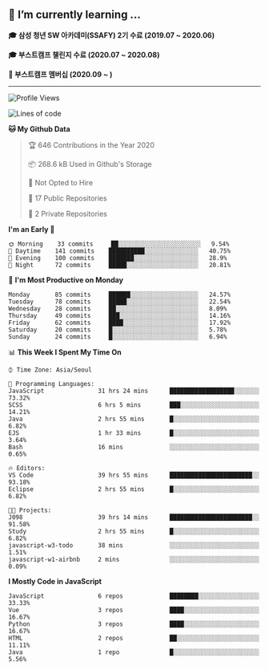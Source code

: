 ## 🌱 I’m currently learning ...

**🎓 삼성 청년 SW 아카데미(SSAFY) 2기 수료 (2019.07 ~ 2020.06)**

**🎓 부스트캠프 챌린지 수료 (2020.07 ~ 2020.08)**

**🏃  부스트캠프 멤버십 (2020.09 ~ )**
 
-----

<!--START_SECTION:waka-->
![Profile Views](http://img.shields.io/badge/Profile%20Views-13-blue)

![Lines of code](https://img.shields.io/badge/From%20Hello%20World%20I%27ve%20Written-34.5%20million%20lines%20of%20code-blue)

**🐱 My Github Data** 

> 🏆 646 Contributions in the Year 2020
 > 
> 📦 268.6 kB Used in Github's Storage 
 > 
> 🚫 Not Opted to Hire
 > 
> 📜 17 Public Repositories
 > 
> 🔑 2 Private Repositories 

**I'm an Early 🐤** 

```text
🌞 Morning    33 commits     ██░░░░░░░░░░░░░░░░░░░░░░░   9.54% 
🌆 Daytime    141 commits    ██████████░░░░░░░░░░░░░░░   40.75% 
🌃 Evening    100 commits    ███████░░░░░░░░░░░░░░░░░░   28.9% 
🌙 Night      72 commits     █████░░░░░░░░░░░░░░░░░░░░   20.81%

```
📅 **I'm Most Productive on Monday** 

```text
Monday       85 commits     ██████░░░░░░░░░░░░░░░░░░░   24.57% 
Tuesday      78 commits     █████░░░░░░░░░░░░░░░░░░░░   22.54% 
Wednesday    28 commits     ██░░░░░░░░░░░░░░░░░░░░░░░   8.09% 
Thursday     49 commits     ███░░░░░░░░░░░░░░░░░░░░░░   14.16% 
Friday       62 commits     ████░░░░░░░░░░░░░░░░░░░░░   17.92% 
Saturday     20 commits     █░░░░░░░░░░░░░░░░░░░░░░░░   5.78% 
Sunday       24 commits     █░░░░░░░░░░░░░░░░░░░░░░░░   6.94%

```


📊 **This Week I Spent My Time On** 

```text
⌚︎ Time Zone: Asia/Seoul

💬 Programming Languages: 
JavaScript               31 hrs 24 mins      ██████████████████░░░░░░░   73.32% 
SCSS                     6 hrs 5 mins        ███░░░░░░░░░░░░░░░░░░░░░░   14.21% 
Java                     2 hrs 55 mins       █░░░░░░░░░░░░░░░░░░░░░░░░   6.82% 
EJS                      1 hr 33 mins        █░░░░░░░░░░░░░░░░░░░░░░░░   3.64% 
Bash                     16 mins             ░░░░░░░░░░░░░░░░░░░░░░░░░   0.65%

🔥 Editors: 
VS Code                  39 hrs 55 mins      ███████████████████████░░   93.18% 
Eclipse                  2 hrs 55 mins       █░░░░░░░░░░░░░░░░░░░░░░░░   6.82%

🐱‍💻 Projects: 
J098                     39 hrs 14 mins      ███████████████████████░░   91.58% 
Study                    2 hrs 55 mins       █░░░░░░░░░░░░░░░░░░░░░░░░   6.82% 
javascript-w3-todo       38 mins             ░░░░░░░░░░░░░░░░░░░░░░░░░   1.51% 
javascript-w1-airbnb     2 mins              ░░░░░░░░░░░░░░░░░░░░░░░░░   0.09%

```

**I Mostly Code in JavaScript** 

```text
JavaScript               6 repos             ████████░░░░░░░░░░░░░░░░░   33.33% 
Vue                      3 repos             ████░░░░░░░░░░░░░░░░░░░░░   16.67% 
Python                   3 repos             ████░░░░░░░░░░░░░░░░░░░░░   16.67% 
HTML                     2 repos             ██░░░░░░░░░░░░░░░░░░░░░░░   11.11% 
Java                     1 repo              █░░░░░░░░░░░░░░░░░░░░░░░░   5.56%

```



<!--END_SECTION:waka-->
